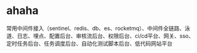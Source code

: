 # ahaha
常用中间件接入（sentinel、redis、db、es、rocketmq）、中间件全链路、泳道、日志、埋点、配置后台、审核流后台、权限后台、ci/cd平台、网关、sso、定时任务后台、任务调度后台、自动化测试脚本后台、低代码网站平台
